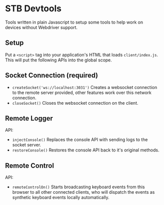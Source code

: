 # STB Devtools

Tools written in plain Javascript to setup some tools to help work on devices without Webdriver support.

## Setup

Put a `<script>` tag into your application's HTML that loads `client/index.js`. This will put the following APIs into the global scope.

## Socket Connection (required)

- `createSocket('ws://localhost:3031')` Creates a websocket connection to the remote server provided, other features work over this network connection.
- `closeSocket()` Closes the websocket connection on the client.

## Remote Logger

API:
- `injectConsole()` Replaces the console API with sending logs to the socket server.
- `restoreConsole()` Restores the console API back to it's original methods.

## Remote Control

API:
- `remoteControlOn()` Starts broadcasting keyboard events from this browser to all other connected clients, who will dispatch the events as synthetic keyboard events locally automatically.
